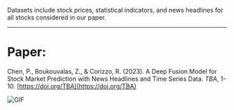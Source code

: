 Datasets include stock prices, statistical indicators, and news headlines for all stocks considered in our paper.

------  
# Paper:
Chen, P., Boukouvalas, Z., & Corizzo, R. (2023). A Deep Fusion Model for Stock Market Prediction with News Headlines and Time Series Data. <em>TBA</em>, 1-10. [https://doi.org/TBA](https://doi.org/TBA)

![GIF](https://imgur.com/a/coFl8zD.gif)

